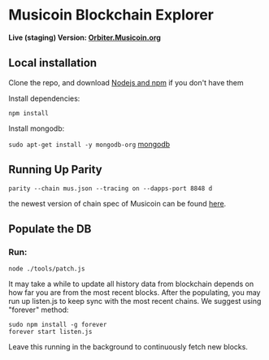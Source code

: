 # Musicoin Blockchain Explorer

<b>Live (staging) Version: [Orbiter.Musicoin.org](http://orbiter.musicoin.org)</b>

## Local installation
Clone the repo, and download [Nodejs and npm](https://docs.npmjs.com/getting-started/installing-node "Nodejs install") if you don't have them

Install dependencies:

`npm install`

Install mongodb:

`sudo apt-get install -y mongodb-org`  [mongodb](https://docs.mongodb.com/manual/tutorial/install-mongodb-on-ubuntu/)

## Running Up Parity

`parity --chain mus.json --tracing on --dapps-port 8848 d`

the newest version of chain spec of Musicoin can be found [here](https://github.com/Musicoin/rust-musicoin/blob/master/mus.json).

## Populate the DB
### Run:

`node ./tools/patch.js`

It may take a while to update all history data from blockchain depends on how far you are from the most recent blocks. After the populating, you may run up listen.js to keep sync with the most recent chains. We suggest using "forever" method:

```
sudo npm install -g forever
forever start listen.js
```
Leave this running in the background to continuously fetch new blocks.
